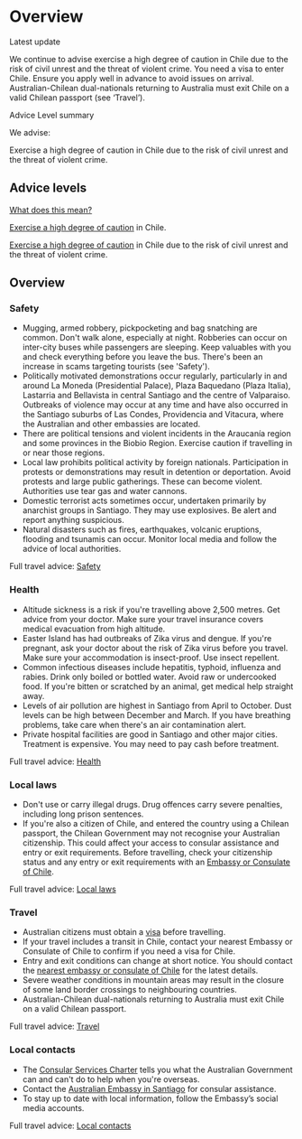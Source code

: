# Overview

Latest update

We continue to advise exercise a high degree of caution in Chile due to the risk of civil unrest and the threat of violent crime. You need a visa to enter Chile. Ensure you apply well in advance to avoid issues on arrival. Australian-Chilean dual-nationals returning to Australia must exit Chile on a valid Chilean passport (see ‘Travel’).

Advice Level summary

We advise:

Exercise a high degree of caution in Chile due to the risk of civil unrest and the threat of violent crime.

## Advice levels

[What does this mean?](/before-you-go/travel-advice-explained/)

[Exercise a high degree of caution](https://www.smartraveller.gov.au/consular-services/travel-advice-explained#level2) in Chile.

[Exercise a high degree of caution](https://www.smartraveller.gov.au/consular-services/travel-advice-explained#level2) in Chile due to the risk of civil unrest and the threat of violent crime.

## Overview

### Safety

* Mugging, armed robbery, pickpocketing and bag snatching are common. Don't walk alone, especially at night. Robberies can occur on inter-city buses while passengers are sleeping. Keep valuables with you and check everything before you leave the bus. There's been an increase in scams targeting tourists (see 'Safety').
* Politically motivated demonstrations occur regularly, particularly in and around La Moneda (Presidential Palace), Plaza Baquedano (Plaza Italia), Lastarria and Bellavista in central Santiago and the centre of Valparaiso. Outbreaks of violence may occur at any time and have also occurred in the Santiago suburbs of Las Condes, Providencia and Vitacura, where the Australian and other embassies are located.
* There are political tensions and violent incidents in the Araucanía region and some provinces in the Biobio Region. Exercise caution if travelling in or near those regions.
* Local law prohibits political activity by foreign nationals. Participation in protests or demonstrations may result in detention or deportation. Avoid protests and large public gatherings. These can become violent. Authorities use tear gas and water cannons.
* Domestic terrorist acts sometimes occur, undertaken primarily by anarchist groups in Santiago. They may use explosives. Be alert and report anything suspicious.
* Natural disasters such as fires, earthquakes, volcanic eruptions, flooding and tsunamis can occur. Monitor local media and follow the advice of local authorities.

Full travel advice: [Safety](https://www.smartraveller.gov.au/destinations/americas/chile#safety)

### Health

* Altitude sickness is a risk if you're travelling above 2,500 metres. Get advice from your doctor. Make sure your travel insurance covers medical evacuation from high altitude.
* Easter Island has had outbreaks of Zika virus and dengue. If you're pregnant, ask your doctor about the risk of Zika virus before you travel. Make sure your accommodation is insect-proof. Use insect repellent.
* Common infectious diseases include hepatitis, typhoid, influenza and rabies. Drink only boiled or bottled water. Avoid raw or undercooked food. If you're bitten or scratched by an animal, get medical help straight away.
* Levels of air pollution are highest in Santiago from April to October. Dust levels can be high between December and March. If you have breathing problems, take care when there's an air contamination alert.
* Private hospital facilities are good in Santiago and other major cities. Treatment is expensive. You may need to pay cash before treatment.

Full travel advice: [Health](#health)

### Local laws

* Don't use or carry illegal drugs. Drug offences carry severe penalties, including long prison sentences.
* If you're also a citizen of Chile, and entered the country using a Chilean passport, the Chilean Government may not recognise your Australian citizenship. This could affect your access to consular assistance and entry or exit requirements. Before travelling, check your citizenship status and any entry or exit requirements with an [Embassy or Consulate of Chile](https://protocol.dfat.gov.au/Public/Missions/43).

Full travel advice: [Local laws](#local-laws)

### Travel

* Australian citizens must obtain a [visa](https://www.consulado.gob.cl/servicios/e-visa-para-australia) before travelling.
* If your travel includes a transit in Chile, contact your nearest Embassy or Consulate of Chile to confirm if you need a visa for Chile.
* Entry and exit conditions can change at short notice. You should contact the [nearest embassy or consulate of Chile](https://protocol.dfat.gov.au/Public/Missions/43) for the latest details.
* Severe weather conditions in mountain areas may result in the closure of some land border crossings to neighbouring countries.
* Australian-Chilean dual-nationals returning to Australia must exit Chile on a valid Chilean passport.

Full travel advice: [Travel](#travel)

### Local contacts

* The [Consular Services Charter](/consular-services/consular-services-charter "Consular Services Charter") tells you what the Australian Government can and can't do to help when you're overseas.
* Contact the [Australian Embassy in Santiago](https://chile.embassy.gov.au/) for consular assistance.
* To stay up to date with local information, follow the Embassy’s social media accounts.

Full travel advice: [Local contacts](#local-contacts)